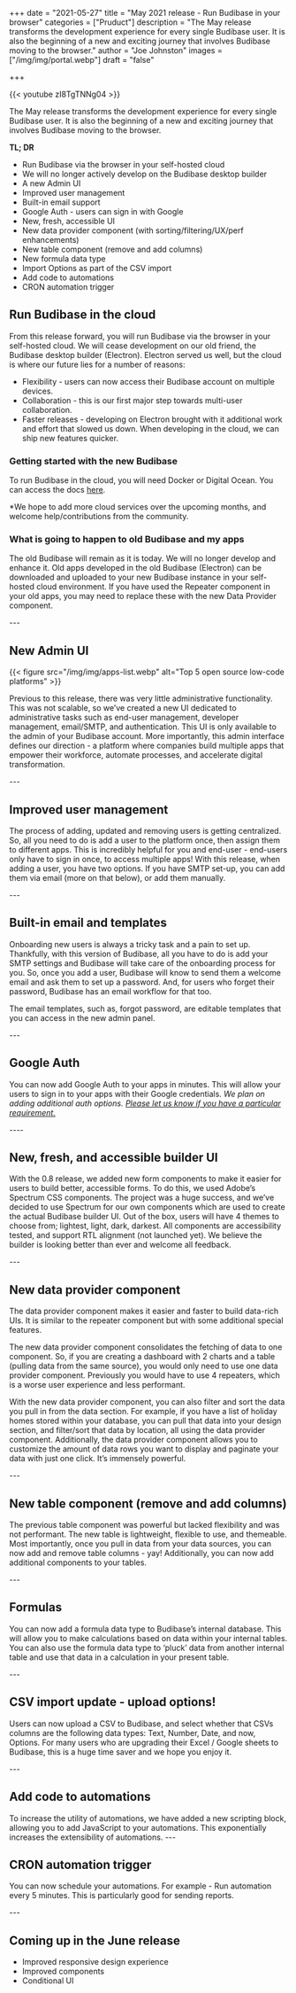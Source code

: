 +++
date = "2021-05-27"
title = "May 2021 release - Run Budibase in your browser"
categories = ["Pruduct"] 
description = "The May release transforms the development experience for every single Budibase user. It is also the beginning of a new and exciting journey that involves Budibase moving to the browser."
author = "Joe Johnston"
images = ["/img/img/portal.webp"]
draft = "false"

+++

 {{< youtube zI8TgTNNg04 >}}

The May release transforms the development experience for every single Budibase user. It is also the beginning of a new and exciting journey that involves Budibase moving to the browser.

**TL; DR**

- Run Budibase via the browser in your self-hosted cloud
- We will no longer actively develop on the Budibase desktop builder
- A new Admin UI
- Improved user management
- Built-in email support
- Google Auth - users can sign in with Google
- New, fresh, accessible UI
- New data provider component (with sorting/filtering/UX/perf enhancements)
- New table component (remove and add columns)
- New formula data type 
- Import Options as part of the CSV import
- Add code to automations
- CRON automation trigger

## Run Budibase in the cloud

From this release forward, you will run Budibase via the browser in your self-hosted cloud. We will cease development on our old friend, the Budibase desktop builder (Electron). Electron served us well, but the cloud is where our future lies for a number of reasons:

- Flexibility - users can now access their Budibase account on multiple devices.
- Collaboration - this is our first major step towards multi-user collaboration.
- Faster releases - developing on Electron brought with it additional work and effort that slowed us down. When developing in the cloud, we can ship new features quicker.

### Getting started with the new Budibase

To run Budibase in the cloud, you will need Docker or Digital Ocean. You can access the docs [here](http://docs.budibase.com/).

*We hope to add more cloud services over the upcoming months, and welcome help/contributions from the community.

### What is going to happen to old Budibase and my apps

The old Budibase will remain as it is today. We will no longer develop and enhance it. Old apps developed in the old Budibase (Electron) can be downloaded and uploaded to your new Budibase instance in your self-hosted cloud environment. If you have used the Repeater component in your old apps, you may need to replace these with the new Data Provider component.

\---

## New Admin UI

{{< figure src="/img/img/apps-list.webp" alt="Top 5 open source low-code platforms" >}}

Previous to this release, there was very little administrative functionality. This was not scalable, so we’ve created a new UI dedicated to administrative tasks such as end-user management, developer management, email/SMTP, and authentication. This UI is only available to the admin of your Budibase account.
More importantly, this admin interface defines our direction - a platform where companies build multiple apps that empower their workforce, automate processes, and accelerate digital transformation. 

\---

## Improved user management

The process of adding, updated and removing users is getting centralized. So, all you need to do is add a user to the platform once, then assign them to different apps. This is incredibly helpful for you and end-user - end-users only have to sign in once, to access multiple apps!
With this release, when adding a user, you have two options. If you have SMTP set-up, you can add them via email (more on that below), or add them manually. 

\---

## Built-in email and templates

Onboarding new users is always a tricky task and a pain to set up. Thankfully, with this version of Budibase, all you have to do is add your SMTP settings and Budibase will take care of the onboarding process for you. So, once you add a user, Budibase will know to send them a welcome email and ask them to set up a password. And, for users who forget their password, Budibase has an email workflow for that too.

The email templates, such as, forgot password, are editable templates that you can access in the new admin panel. 


\---

## Google Auth

You can now add Google Auth to your apps in minutes. This will allow your users to sign in to your apps with their Google credentials.
*We plan on adding additional auth options.* [*Please let us know if you have a particular requirement.*](https://github.com/Budibase/budibase/discussions/categories/ideas)

\----

## New, fresh, and accessible builder UI

With the 0.8 release, we added new form components to make it easier for users to build better, accessible forms. To do this, we used Adobe’s Spectrum CSS components. The project was a huge success, and we’ve decided to use Spectrum for our own components which are used to create the actual Budibase builder UI. Out of the box, users will have 4 themes to choose from; lightest, light, dark, darkest. All components are accessibility tested, and support RTL alignment (not launched yet). 
We believe the builder is looking better than ever and welcome all feedback.

\---

## New data provider component 

The data provider component makes it easier and faster to build data-rich UIs. It is similar to the repeater component but with some additional special features.

The new data provider component consolidates the fetching of data to one component. So, if you are creating a dashboard with 2 charts and a table (pulling data from the same source), you would only need to use one data provider component. Previously you would have to use 4 repeaters, which is a worse user experience and less performant.

With the new data provider component, you can also filter and sort the data you pull in from the data section. For example, if you have a list of holiday homes stored within your database, you can pull that data into your design section, and filter/sort that data by location, all using the data provider component. Additionally, the data provider component allows you to customize the amount of data rows you want to display and paginate your data with just one click. It’s immensely powerful.

\---

## New table component (remove and add columns)

The previous table component was powerful but lacked flexibility and was not performant. The new table is lightweight, flexible to use, and themeable. Most importantly, once you pull in data from your data sources, you can now add and remove table columns - yay! 
Additionally, you can now add additional components to your tables.

\---

## Formulas

You can now add a formula data type to Budibase’s internal database. This will allow you to make calculations based on data within your internal tables. You can also use the formula data type to ‘pluck’ data from another internal table and use that data in a calculation in your present table.

\---

## CSV import update - upload options!

Users can now upload a CSV to Budibase, and select whether that CSVs columns are the following data types: Text, Number, Date, and now, Options. For many users who are upgrading their Excel / Google sheets to Budibase, this is a huge time saver and we hope you enjoy it.

\---

## Add code to automations

To increase the utility of automations, we have added a new scripting block, allowing you to add JavaScript to your automations. This exponentially increases the extensibility of automations.
\---

## CRON automation trigger

You can now schedule your automations. For example - Run automation every 5 minutes. This is particularly good for sending reports.

\---

## Coming up in the June release

- Improved responsive design experience
- Improved components
- Conditional UI